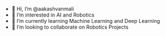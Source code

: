 - 👋 Hi, I’m @aakashvanmali
- 👀 I’m interested in AI and Robotics
- 🌱 I’m currently learning Machine Learning and Deep Learning
- 💞️ I’m looking to collaborate on Robotics Projects


<!---
aakashvanmali/aakashvanmali is a ✨ special ✨ repository because its `README.md` (this file) appears on your GitHub profile.
You can click the Preview link to take a look at your changes.
--->
